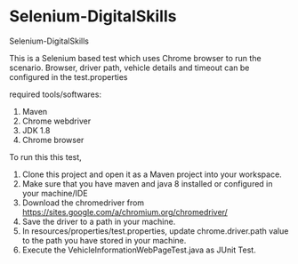 # Selenium-DigitalSkills
Selenium-DigitalSkills

This is a Selenium based test which uses Chrome browser to run the scenario.
Browser, driver path, vehicle details and timeout can be configured in the test.properties

required tools/softwares:
1. Maven
2. Chrome webdriver
3. JDK 1.8
4. Chrome browser

To run this this test,
1. Clone this project and open it as a Maven project into your workspace.
2. Make sure that you have maven and java 8 installed or configured in your machine/IDE
3. Download the chromedriver from https://sites.google.com/a/chromium.org/chromedriver/
4. Save the driver to a path in your machine.
5. In resources/properties/test.properties, update chrome.driver.path value to the path you have stored in your machine.
6. Execute the VehicleInformationWebPageTest.java as JUnit Test.

